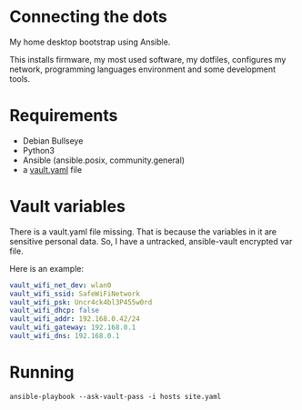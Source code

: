 # Connecting the dots

My home desktop bootstrap using Ansible.

This installs firmware, my most used software, my dotfiles, configures my
network, programming languages environment and some development tools.

# Requirements

* Debian Bullseye
* Python3
* Ansible (ansible.posix, community.general)
* a [vault.yaml](#vault-variables) file

# Vault variables

There is a vault.yaml file missing. That is because the variables in it are
sensitive personal data. So, I have a untracked, ansible-vault encrypted var
file.

Here is an example:

```yaml
vault_wifi_net_dev: wlan0
vault_wifi_ssid: SafeWiFiNetwork
vault_wifi_psk: Uncr4ck4bl3P455w0rd
vault_wifi_dhcp: false
vault_wifi_addr: 192.168.0.42/24
vault_wifi_gateway: 192.168.0.1
vault_wifi_dns: 192.168.0.1
```

# Running

```
ansible-playbook --ask-vault-pass -i hosts site.yaml
```
